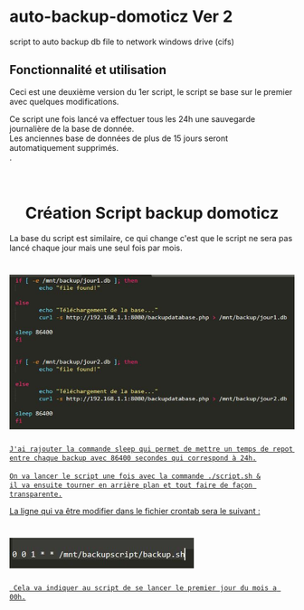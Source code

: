 # auto-backup-domoticz Ver 2 
script to auto backup db file to network windows drive (cifs)


## Fonctionnalité et utilisation

Ceci est une deuxième version du 1er script, le script se base sur le premier avec quelques modifications.
    
<a> Ce script une fois lancé va effectuer tous les 24h une sauvegarde journalière de la base de donnée.
    <br>Les anciennes base de données de plus de 15 jours seront automatiquement supprimés.</br>.
</a>
    
   <h1 align="center"><br>Création Script backup domoticz</br></h1>

 
 La base du script est similaire, ce qui change c'est que le script ne sera pas lancé chaque jour mais une seul fois par mois.
 
 <h1>
  <a href="https://github.com/i0c1n/auto-backup-domoticz"><img src="/jpg/script2.JPG?raw=true" alt="Logo" 
 </a>
 </h1>
    
    J'ai rajouter la commande sleep qui permet de mettre un temps de repot entre chaque backup avec 86400 secondes qui correspond à 24h.
    
    On va lancer le script une fois avec la commande ./script.sh &
    il va ensuite tourner en arrière plan et tout faire de façon transparente.
  
  La ligne qui va être modifier dans le fichier crontab sera le suivant : 
  
   <h1>
  <a href="https://github.com/i0c1n/auto-backup-domoticz"><img src="/jpg/script3.JPG?raw=true" alt="Logo" 
 </a>
 </h1>
     
     Cela va indiquer au script de se lancer le premier jour du mois a 00h.
       
     
     
     





 
 
    
  






  
  
